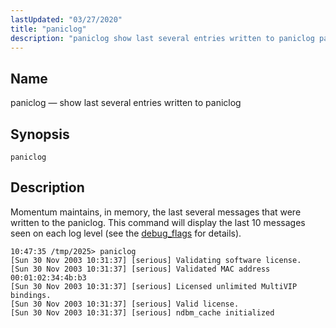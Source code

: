 ```yaml
---
lastUpdated: "03/27/2020"
title: "paniclog"
description: "paniclog show last several entries written to paniclog paniclog Momentum maintains in memory the last several messages that were written to the paniclog This command will display the last 10 messages seen on each log level see the debug flags for details..."
---
```


<a name="console_commands.paniclog"></a> 
## Name

paniclog — show last several entries written to paniclog

## Synopsis

`paniclog`

<a name="idp14754704"></a> 
## Description

Momentum maintains, in memory, the last several messages that were written to the paniclog. This command will display the last 10 messages seen on each log level (see the [debug_flags](/momentum/4/config/ref-debug-flags) for details).

```
10:47:35 /tmp/2025> paniclog
[Sun 30 Nov 2003 10:31:37] [serious] Validating software license.
[Sun 30 Nov 2003 10:31:37] [serious] Validated MAC address 00:01:02:34:4b:b3
[Sun 30 Nov 2003 10:31:37] [serious] Licensed unlimited MultiVIP bindings.
[Sun 30 Nov 2003 10:31:37] [serious] Valid license.
[Sun 30 Nov 2003 10:31:37] [serious] ndbm_cache initialized
```